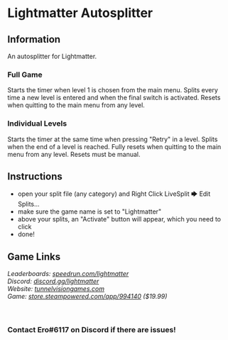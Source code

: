 # Lightmatter Autosplitter
## Information
An autosplitter for Lightmatter.
### Full Game
Starts the timer when level 1 is chosen from the main menu. Splits every time a new level is entered and when the final switch is activated. Resets when quitting to the main menu from any level.
### Individual Levels
Starts the timer at the same time when pressing "Retry" in a level. Splits when the end of a level is reached. Fully resets when quitting to the main menu from any level. Resets must be manual.
## Instructions
* open your split file (any category) and Right Click LiveSplit 🡆 Edit Splits...
* make sure the game name is set to "Lightmatter"
* above your splits, an "Activate" button will appear, which you need to click
* done!
## Game Links
*Leaderboards: [speedrun.com/lightmatter](https://speedrun.com/lightmatter)*  
*Discord: [discord.gg/lightmatter](https://discord.gg/lightmatter)*  
*Website: [tunnelvisiongames.com](http://tunnelvisiongames.com)*  
*Game: [store.steampowered.com/app/994140](https://store.steampowered.com/app/994140) ($19.99)*
​  
​  
​
### Contact Ero#6117 on Discord if there are issues!
